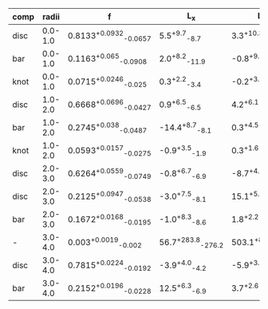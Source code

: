 |comp|radii| f | L<sub>x</sub> | L<sub>y</sub> | L<sub>z</sub> | angle | w<sub>x</sub> | w<sub>y</sub> | w<sub>z</sub> |
|---|---|---| ---| --- | ---| --- | --- | --- | --- |
|disc|0.0-1.0|0.8133<sup>+0.0932</sup><sub>-0.0657</sub>|5.5<sup>+9.7</sup><sub>-8.7</sub>|3.3<sup>+10.3</sup><sub>-9.3</sub>|-65.5<sup>+7.5</sup><sub>-6.3</sub>|43.1<sup>+27.5</sup><sub>-29.4</sub>|138.9<sup>+8.3</sup><sub>-8.0</sub>|138.0<sup>+9.5</sup><sub>-7.8</sub>|53.8<sup>+4.1</sup><sub>-3.6</sub>|
|bar|0.0-1.0|0.1163<sup>+0.065</sup><sub>-0.0908</sub>|2.0<sup>+8.2</sup><sub>-11.9</sub>|-0.8<sup>+9.4</sup><sub>-7.6</sub>|-7.4<sup>+10.4</sup><sub>-7.1</sub>|42.4<sup>+15.5</sup><sub>-12.2</sub>|95.8<sup>+60.8</sup><sub>-75.8</sub>|24.3<sup>+30.4</sup><sub>-11.2</sub>|16.3<sup>+9.0</sup><sub>-4.9</sub>|
|knot|0.0-1.0|0.0715<sup>+0.0246</sup><sub>-0.025</sub>|0.3<sup>+2.2</sup><sub>-3.4</sub>|-0.2<sup>+3.5</sup><sub>-2.5</sub>|-0.8<sup>+3.4</sup><sub>-1.6</sub>|42.2<sup>+26.1</sup><sub>-29.0</sub>|15.3<sup>+9.4</sup><sub>-3.8</sub>|14.6<sup>+9.3</sup><sub>-3.5</sub>|11.7<sup>+3.2</sup><sub>-1.4</sub>|
|disc|1.0-2.0|0.6668<sup>+0.0696</sup><sub>-0.0427</sub>|0.9<sup>+6.5</sup><sub>-6.5</sub>|4.2<sup>+6.1</sup><sub>-5.9</sub>|-171.2<sup>+10.8</sup><sub>-8.1</sub>|18.1<sup>+11.0</sup><sub>-10.6</sub>|153.8<sup>+5.2</sup><sub>-4.9</sub>|131.8<sup>+6.1</sup><sub>-5.5</sub>|101.2<sup>+4.1</sup><sub>-4.0</sub>|
|bar|1.0-2.0|0.2745<sup>+0.038</sup><sub>-0.0487</sub>|-14.4<sup>+8.7</sup><sub>-8.1</sub>|0.3<sup>+4.5</sup><sub>-6.7</sub>|-38.8<sup>+13.5</sup><sub>-9.3</sub>|40.8<sup>+4.4</sup><sub>-7.3</sub>|99.0<sup>+19.3</sup><sub>-11.4</sub>|30.9<sup>+15.5</sup><sub>-7.7</sub>|50.2<sup>+9.7</sup><sub>-7.8</sub>|
|knot|1.0-2.0|0.0593<sup>+0.0157</sup><sub>-0.0275</sub>|-0.9<sup>+3.5</sup><sub>-1.9</sub>|0.3<sup>+1.6</sup><sub>-2.4</sub>|-1.2<sup>+2.8</sup><sub>-1.5</sub>|34.4<sup>+13.9</sup><sub>-19.6</sub>|18.1<sup>+14.4</sup><sub>-6.7</sub>|10.6<sup>+1.2</sup><sub>-0.5</sub>|11.0<sup>+2.0</sup><sub>-0.8</sub>|
|disc|2.0-3.0|0.6264<sup>+0.0559</sup><sub>-0.0749</sub>|-0.8<sup>+6.7</sup><sub>-6.9</sub>|-8.7<sup>+4.8</sup><sub>-4.5</sub>|-315.4<sup>+6.7</sup><sub>-6.2</sub>|72.3<sup>+3.4</sup><sub>-3.6</sub>|186.8<sup>+9.7</sup><sub>-9.7</sub>|138.9<sup>+6.2</sup><sub>-6.5</sub>|155.4<sup>+4.8</sup><sub>-4.6</sub>|
|disc|2.0-3.0|0.2125<sup>+0.0947</sup><sub>-0.0538</sub>|-3.0<sup>+7.5</sup><sub>-8.1</sub>|15.1<sup>+5.9</sup><sub>-5.7</sub>|-300.2<sup>+10.5</sup><sub>-13.3</sub>|66.2<sup>+20.7</sup><sub>-12.5</sub>|69.7<sup>+12.6</sup><sub>-16.2</sub>|43.5<sup>+8.0</sup><sub>-25.4</sub>|158.2<sup>+10.2</sup><sub>-12.2</sub>|
|bar|2.0-3.0|0.1672<sup>+0.0168</sup><sub>-0.0195</sub>|-1.0<sup>+8.3</sup><sub>-8.6</sub>|1.8<sup>+2.2</sup><sub>-1.7</sub>|-54.0<sup>+8.1</sup><sub>-7.7</sub>|65.5<sup>+1.4</sup><sub>-1.4</sub>|124.1<sup>+10.3</sup><sub>-9.3</sub>|11.7<sup>+4.8</sup><sub>-1.4</sub>|59.4<sup>+6.6</sup><sub>-5.6</sub>|
|-|3.0-4.0|0.003<sup>+0.0019</sup><sub>-0.002</sub>|56.7<sup>+283.8</sup><sub>-276.2</sub>|503.1<sup>+83.3</sup><sub>-69.9</sub>|-449.7<sup>+89.8</sup><sub>-150.9</sub>|45.8<sup>+30.1</sup><sub>-30.9</sub>|15.5<sup>+20.1</sup><sub>-4.3</sub>|26.2<sup>+25.8</sup><sub>-13.1</sub>|118.2<sup>+72.8</sup><sub>-104.5</sub>|
|disc|3.0-4.0|0.7815<sup>+0.0224</sup><sub>-0.0192</sub>|-3.9<sup>+4.0</sup><sub>-4.2</sub>|-5.9<sup>+3.0</sup><sub>-3.0</sub>|-619.8<sup>+4.3</sup><sub>-4.5</sub>|80.3<sup>+3.1</sup><sub>-3.4</sub>|170.5<sup>+3.3</sup><sub>-3.1</sub>|135.8<sup>+3.5</sup><sub>-3.0</sub>|110.4<sup>+3.2</sup><sub>-3.2</sub>|
|bar|3.0-4.0|0.2152<sup>+0.0196</sup><sub>-0.0228</sub>|12.5<sup>+6.3</sup><sub>-6.9</sub>|3.7<sup>+2.6</sup><sub>-2.7</sub>|-295.4<sup>+22.3</sup><sub>-18.1</sub>|75.8<sup>+1.0</sup><sub>-1.0</sub>|181.9<sup>+7.6</sup><sub>-6.6</sub>|46.9<sup>+2.7</sup><sub>-2.4</sub>|139.5<sup>+13.5</sup><sub>-11.0</sub>|
